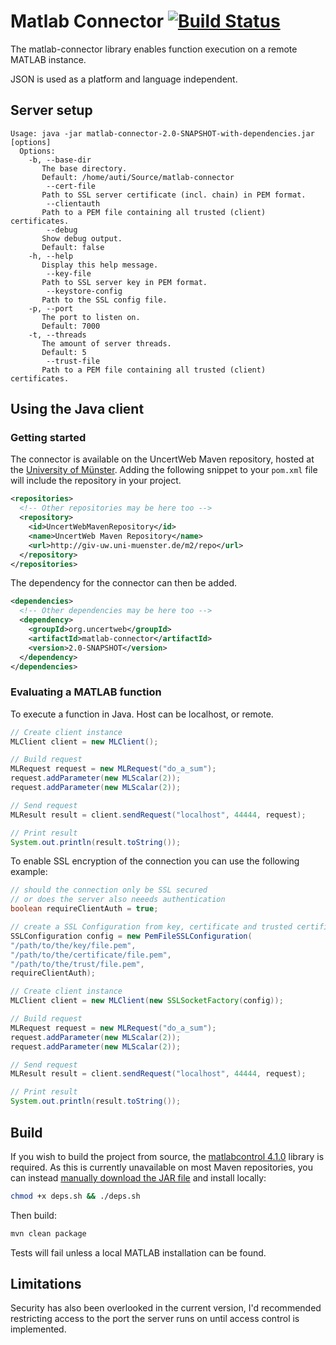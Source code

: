 # Matlab Connector [![Build Status](https://travis-ci.org/autermann/matlab-connector.png?branch=master)](https://travis-ci.org/autermann/matlab-connector)

The matlab-connector library enables function execution on a remote MATLAB instance.

JSON is used as a platform and language independent.

## Server setup

```
Usage: java -jar matlab-connector-2.0-SNAPSHOT-with-dependencies.jar [options]
  Options:
    -b, --base-dir
       The base directory.
       Default: /home/auti/Source/matlab-connector
        --cert-file
       Path to SSL server certificate (incl. chain) in PEM format.
        --clientauth
       Path to a PEM file containing all trusted (client) certificates.
        --debug
       Show debug output.
       Default: false
    -h, --help
       Display this help message.
        --key-file
       Path to SSL server key in PEM format.
        --keystore-config
       Path to the SSL config file.
    -p, --port
       The port to listen on.
       Default: 7000
    -t, --threads
       The amount of server threads.
       Default: 5
        --trust-file
       Path to a PEM file containing all trusted (client) certificates.
```

## Using the Java client

### Getting started

The connector is available on the UncertWeb Maven repository, hosted at the [University of Münster](http://www.uni-muenster.de/). Adding the following snippet to your `pom.xml` file will include the repository in your project.

```xml
<repositories>
  <!-- Other repositories may be here too -->
  <repository>
    <id>UncertWebMavenRepository</id>
    <name>UncertWeb Maven Repository</name>
    <url>http://giv-uw.uni-muenster.de/m2/repo</url>
  </repository>
</repositories>
```

The dependency for the connector can then be added.

```xml
<dependencies>
  <!-- Other dependencies may be here too -->
  <dependency>
    <groupId>org.uncertweb</groupId>
    <artifactId>matlab-connector</artifactId>
    <version>2.0-SNAPSHOT</version>
  </dependency>
</dependencies>
```

### Evaluating a MATLAB function

To execute a function in Java. Host can be localhost, or remote.

```java
// Create client instance
MLClient client = new MLClient();

// Build request
MLRequest request = new MLRequest("do_a_sum");
request.addParameter(new MLScalar(2));
request.addParameter(new MLScalar(2));

// Send request
MLResult result = client.sendRequest("localhost", 44444, request);

// Print result
System.out.println(result.toString());
```

To enable SSL encryption of the connection you can use the following example:
```java
// should the connection only be SSL secured
// or does the server also neeeds authentication
boolean requireClientAuth = true;

// create a SSL Configuration from key, certificate and trusted certificates
SSLConfiguration config = new PemFileSSLConfiguration(
"/path/to/the/key/file.pem",
"/path/to/the/certificate/file.pem",
"/path/to/the/trust/file.pem",
requireClientAuth);

// Create client instance
MLClient client = new MLClient(new SSLSocketFactory(config));

// Build request
MLRequest request = new MLRequest("do_a_sum");
request.addParameter(new MLScalar(2));
request.addParameter(new MLScalar(2));

// Send request
MLResult result = client.sendRequest("localhost", 44444, request);

// Print result
System.out.println(result.toString());
```


## Build

If you wish to build the project from source, the [matlabcontrol 4.1.0](http://code.google.com/p/matlabcontrol/) library is required. As this is currently unavailable on most Maven repositories, you can instead [manually download the JAR file](http://code.google.com/p/matlabcontrol/downloads/detail?name=matlabcontrol-4.1.0.jar&can=1&q=) and install locally:

```bash
chmod +x deps.sh && ./deps.sh
```

Then build:

```bash
mvn clean package
```

Tests will fail unless a local MATLAB installation can be found.

## Limitations

Security has also been overlooked in the current version, I'd recommended restricting access to the port the server runs on until access control is implemented.
